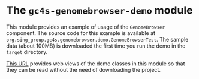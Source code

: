 The `gc4s-genomebrowser-demo` module
=========================

This module provides an example of usage of the `GenomeBrowser` component. The source code for this example is available at `org.sing_group.gc4s.genomebrowser.demo.GenomeBrowserTest`. The sample data (about 100MB) is downloaded the first time you run the demo in the `target` directory.

[This URL](www.sing-group.org/gc4s/demos) provides web views of the demo classes in this module so that they can be read without the need of downloading the project.